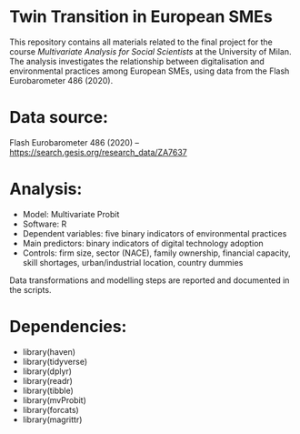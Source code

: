 # Twin Transition in European SMEs

This repository contains all materials related to the final project for the course *Multivariate Analysis for Social Scientists* at the University of Milan. The analysis investigates the relationship between digitalisation and environmental practices among European SMEs, using data from the Flash Eurobarometer 486 (2020).


# Data source:  
Flash Eurobarometer 486 (2020) – https://search.gesis.org/research_data/ZA7637 


# Analysis:

- Model: Multivariate Probit  
- Software: R    
- Dependent variables: five binary indicators of environmental practices  
- Main predictors: binary indicators of digital technology adoption  
- Controls: firm size, sector (NACE), family ownership, financial capacity, skill shortages, urban/industrial location, country dummies  

Data transformations and modelling steps are reported and documented in the scripts.

# Dependencies:

- library(haven) 
- library(tidyverse)
- library(dplyr)
- library(readr)
- library(tibble)
- library(mvProbit)
- library(forcats)
- library(magrittr)



